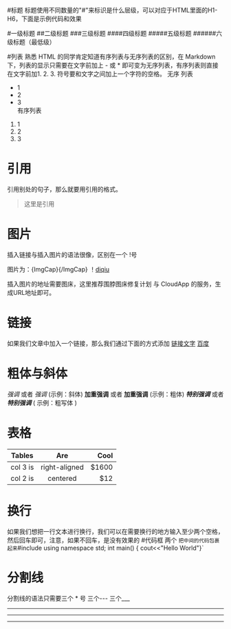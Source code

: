 #标题
标题使用不同数量的"#"来标识是什么层级，可以对应于HTML里面的H1-H6，下面是示例代码和效果


#一级标题
##二级标题 
###三级标题
####四级标题
#####五级标题
######六级标题（最低级）

#列表
 熟悉 HTML 的同学肯定知道有序列表与无序列表的区别，在 Markdown 下，列表的显示只需要在文字前加上 - 或 * 即可变为无序列表，有序列表则直接在文字前加1. 2. 3. 符号要和文字之间加上一个字符的空格。
无序 列表
* 1
* 2
* 3  
 有序列表

1.    1
2.    2
3.   3

# 引用
引用别处的句子，那么就要用引用的格式。
> 这里是引用



#  图片
插入链接与插入图片的语法很像，区别在一个 !号

图片为：![](){ImgCap}{/ImgCap}
！[diqiu](https://raw.githubusercontent.com/ZLBer/new/master/planet_earth_venues_univearse_jupiter%5B1%5D.png)

插入图片的地址需要图床，这里推荐围脖图床修复计划 与 CloudApp 的服务，生成URL地址即可。
# 链接
如果我们文章中加入一个链接，那么我们通过下面的方式添加
[链接文字](链接地址)
 [百度](www.baidu.com)

#  粗体与斜体
*强调* 或者 _强调_  (示例：斜体)
 **加重强调** 或者 __加重强调__ (示例：粗体)
 ***特别强调*** 或者 ___特别强调___ ( 示例：粗写体 )
# 表格
| Tables        | Are           | Cool  |
| ------------- |:-------------:| -----:|
| col 3 is      | right-aligned | $1600 |
| col 2 is      | centered      |   $12 |
# 换行
如果我们想把一行文本进行换行，我们可以在需要换行的地方输入至少两个空格，然后回车即可，注意，如果不回车，是没有效果的
#代码框
两个 ` 把中间的代码包裹起来
`#include<iostream>
using namespace std;
int main()
{
cout<<"Hello World"}`

# 分割线
分割线的语法只需要三个 * 号 三个--- 三个___
***
---
___
